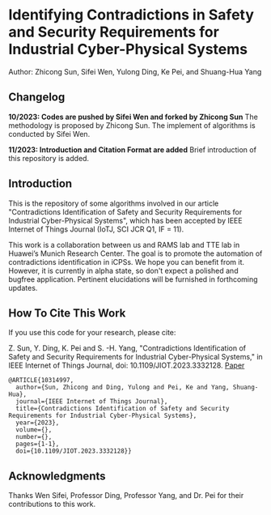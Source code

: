 # Identifying Contradictions in Safety and Security Requirements for Industrial Cyber-Physical Systems
Author: Zhicong Sun, Sifei Wen, Yulong Ding, Ke Pei, and Shuang-Hua Yang

## Changelog

**10/2023: Codes are pushed by Sifei Wen and forked by Zhicong Sun**
The methodology is proposed by Zhicong Sun. The implement of algorithms is conducted by Sifei Wen.

**11/2023: Introduction and Citation Format are added**
Brief introduction of this repository is added.


## Introduction
This is the repository of some algorithms involved in our article "Contradictions Identification of Safety and Security Requirements for Industrial Cyber-Physical Systems", which has been accepted by IEEE Internet of Things Journal (IoTJ, SCI JCR Q1, IF = 11).

This work is a collaboration between us and RAMS lab and TTE lab in Huawei’s Munich Research Center. The goal is to promote the automation of contradictions identification in iCPSs. We hope you can benefit from it. However, it is currently in alpha state, so don't expect a polished and bugfree application. Pertinent elucidations will be furnished in forthcoming updates. 

## How To Cite This Work
If you use this code for your research, please cite:

Z. Sun, Y. Ding, K. Pei and S. -H. Yang, "Contradictions Identification of Safety and Security Requirements for Industrial Cyber-Physical Systems," in IEEE Internet of Things Journal, doi: 10.1109/JIOT.2023.3332128. [Paper](https://doi.org/10.1109/JIOT.2023.3332128)


```
@ARTICLE{10314997,
  author={Sun, Zhicong and Ding, Yulong and Pei, Ke and Yang, Shuang-Hua},
  journal={IEEE Internet of Things Journal}, 
  title={Contradictions Identification of Safety and Security Requirements for Industrial Cyber-Physical Systems}, 
  year={2023},
  volume={},
  number={},
  pages={1-1},
  doi={10.1109/JIOT.2023.3332128}}
```

## Acknowledgments
Thanks Wen Sifei, Professor Ding, Professor Yang, and Dr. Pei for their contributions to this work.
